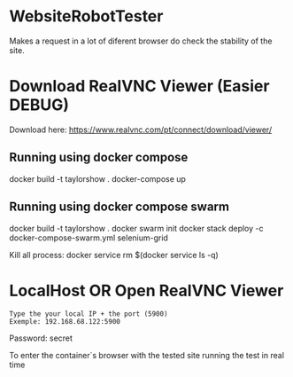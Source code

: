 # WebsiteRobotTester
Makes a request in a lot of diferent browser do check the stability of the site.

# Download RealVNC Viewer (Easier DEBUG)
Download here: https://www.realvnc.com/pt/connect/download/viewer/

## Running using docker compose
docker build -t taylorshow .
docker-compose up

## Running using docker compose swarm
docker build -t taylorshow .
docker swarm init
docker stack deploy -c docker-compose-swarm.yml selenium-grid

Kill all process:
docker service rm $(docker service ls -q)
# LocalHost OR Open RealVNC Viewer
```
Type the your local IP + the port (5900)
Exemple: 192.168.68.122:5900
```
Password: secret

To enter the container`s browser with the tested site running the test in real time